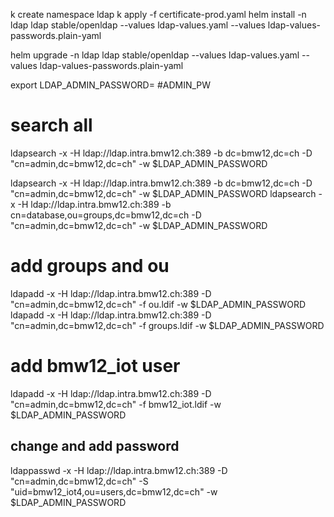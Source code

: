 
k create namespace ldap
k apply -f certificate-prod.yaml
helm install -n ldap ldap stable/openldap --values ldap-values.yaml --values ldap-values-passwords.plain-yaml

helm upgrade -n ldap ldap stable/openldap --values ldap-values.yaml --values ldap-values-passwords.plain-yaml


export LDAP_ADMIN_PASSWORD= #ADMIN_PW
# search all
ldapsearch -x -H ldap://ldap.intra.bmw12.ch:389 -b dc=bmw12,dc=ch -D "cn=admin,dc=bmw12,dc=ch" -w $LDAP_ADMIN_PASSWORD


ldapsearch -x -H ldap://ldap.intra.bmw12.ch:389 -b dc=bmw12,dc=ch -D "cn=admin,dc=bmw12,dc=ch" -w $LDAP_ADMIN_PASSWORD
ldapsearch -x -H ldap://ldap.intra.bmw12.ch:389 -b cn=database,ou=groups,dc=bmw12,dc=ch -D "cn=admin,dc=bmw12,dc=ch" -w $LDAP_ADMIN_PASSWORD


# add groups and ou
ldapadd -x -H ldap://ldap.intra.bmw12.ch:389 -D "cn=admin,dc=bmw12,dc=ch" -f ou.ldif -w $LDAP_ADMIN_PASSWORD
ldapadd -x -H ldap://ldap.intra.bmw12.ch:389 -D "cn=admin,dc=bmw12,dc=ch" -f groups.ldif -w $LDAP_ADMIN_PASSWORD


# add bmw12_iot user
ldapadd -x -H ldap://ldap.intra.bmw12.ch:389 -D "cn=admin,dc=bmw12,dc=ch" -f bmw12_iot.ldif -w $LDAP_ADMIN_PASSWORD

## change and add password
ldappasswd -x -H ldap://ldap.intra.bmw12.ch:389 -D "cn=admin,dc=bmw12,dc=ch" -S "uid=bmw12_iot4,ou=users,dc=bmw12,dc=ch"  -w $LDAP_ADMIN_PASSWORD
